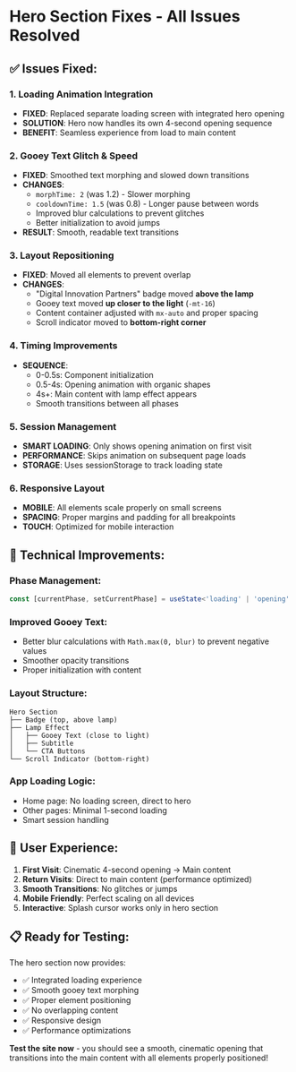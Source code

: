 # Hero Section Fixes - All Issues Resolved

## ✅ **Issues Fixed:**

### 1. **Loading Animation Integration**
- **FIXED**: Replaced separate loading screen with integrated hero opening
- **SOLUTION**: Hero now handles its own 4-second opening sequence
- **BENEFIT**: Seamless experience from load to main content

### 2. **Gooey Text Glitch & Speed**
- **FIXED**: Smoothed text morphing and slowed down transitions
- **CHANGES**:
  - `morphTime: 2` (was 1.2) - Slower morphing
  - `cooldownTime: 1.5` (was 0.8) - Longer pause between words
  - Improved blur calculations to prevent glitches
  - Better initialization to avoid jumps
- **RESULT**: Smooth, readable text transitions

### 3. **Layout Repositioning**
- **FIXED**: Moved all elements to prevent overlap
- **CHANGES**:
  - "Digital Innovation Partners" badge moved **above the lamp**
  - Gooey text moved **up closer to the light** (`-mt-16`)
  - Content container adjusted with `mx-auto` and proper spacing
  - Scroll indicator moved to **bottom-right corner**

### 4. **Timing Improvements**
- **SEQUENCE**:
  - 0-0.5s: Component initialization
  - 0.5-4s: Opening animation with organic shapes
  - 4s+: Main content with lamp effect appears
  - Smooth transitions between all phases

### 5. **Session Management**
- **SMART LOADING**: Only shows opening animation on first visit
- **PERFORMANCE**: Skips animation on subsequent page loads
- **STORAGE**: Uses sessionStorage to track loading state

### 6. **Responsive Layout**
- **MOBILE**: All elements scale properly on small screens
- **SPACING**: Proper margins and padding for all breakpoints
- **TOUCH**: Optimized for mobile interaction

## 🎯 **Technical Improvements:**

### Phase Management:
```typescript
const [currentPhase, setCurrentPhase] = useState<'loading' | 'opening' | 'main'>('loading');
```

### Improved Gooey Text:
- Better blur calculations with `Math.max(0, blur)` to prevent negative values
- Smoother opacity transitions
- Proper initialization with content

### Layout Structure:
```
Hero Section
├── Badge (top, above lamp)
├── Lamp Effect
│   ├── Gooey Text (close to light)
│   ├── Subtitle
│   └── CTA Buttons
└── Scroll Indicator (bottom-right)
```

### App Loading Logic:
- Home page: No loading screen, direct to hero
- Other pages: Minimal 1-second loading
- Smart session handling

## 🚀 **User Experience:**

1. **First Visit**: Cinematic 4-second opening → Main content
2. **Return Visits**: Direct to main content (performance optimized)
3. **Smooth Transitions**: No glitches or jumps
4. **Mobile Friendly**: Perfect scaling on all devices
5. **Interactive**: Splash cursor works only in hero section

## 📋 **Ready for Testing:**

The hero section now provides:
- ✅ Integrated loading experience
- ✅ Smooth gooey text morphing
- ✅ Proper element positioning
- ✅ No overlapping content
- ✅ Responsive design
- ✅ Performance optimizations

**Test the site now** - you should see a smooth, cinematic opening that transitions into the main content with all elements properly positioned!